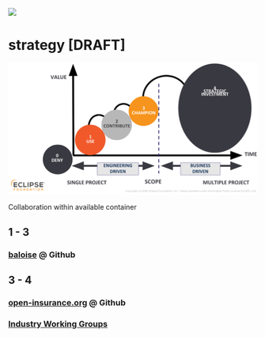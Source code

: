 ![](https://upload.wikimedia.org/wikipedia/commons/thumb/8/81/Icon_DINA_Schwerpunkte_Parldigi_04_Open_Access_Farbig.svg/200px-Icon_DINA_Schwerpunkte_Parldigi_04_Open_Access_Farbig.svg.png)

# strategy [DRAFT]

![Maturity Model](../../arc42/images/os-maturity-model.png)

Collaboration within available container

## 1 - 3

### [baloise](https://github.com/baloise) @ Github

## 3 - 4

### [open-insurance.org](https://github.com/open-insurance) @ Github

### [Industry Working Groups](https://www.eclipse.org/org/workinggroups/)
